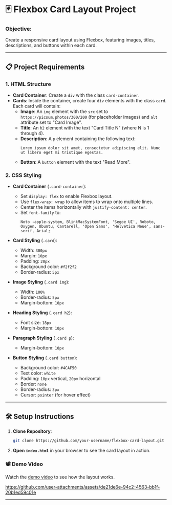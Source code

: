 # 🃏 Flexbox Card Layout Project

### Objective:
Create a responsive card layout using Flexbox, featuring images, titles, descriptions, and buttons within each card.

---

## 📋 **Project Requirements**

### 1. **HTML Structure**
   - **Card Container**: Create a `div` with the class `card-container`.
   - **Cards**: Inside the container, create four `div` elements with the class `card`. Each card will contain:
     - **Image**: An `img` element with the `src` set to `https://picsum.photos/300/200` (for placeholder images) and `alt` attribute set to "Card Image".
     - **Title**: An `h2` element with the text "Card Title N" (where N is 1 through 4).
     - **Description**: A `p` element containing the following text:
       ```
       Lorem ipsum dolor sit amet, consectetur adipiscing elit. Nunc ut libero eget mi tristique egestas.
       ```
     - **Button**: A `button` element with the text "Read More".

### 2. **CSS Styling**
   - **Card Container** (`.card-container`):
     - Set `display: flex` to enable Flexbox layout.
     - Use `flex-wrap: wrap` to allow items to wrap onto multiple lines.
     - Center the items horizontally with `justify-content: center`.
     - Set `font-family` to:
       ```
       Noto -apple-system, BlinkMacSystemFont, 'Segoe UI', Roboto, Oxygen, Ubuntu, Cantarell, 'Open Sans', 'Helvetica Neue', sans-serif, Arial;
       ```

   - **Card Styling** (`.card`):
     - Width: `300px`
     - Margin: `10px`
     - Padding: `20px`
     - Background color: `#f2f2f2`
     - Border-radius: `5px`

   - **Image Styling** (`.card img`):
     - Width: `100%`
     - Border-radius: `5px`
     - Margin-bottom: `10px`

   - **Heading Styling** (`.card h2`):
     - Font size: `18px`
     - Margin-bottom: `10px`

   - **Paragraph Styling** (`.card p`):
     - Margin-bottom: `10px`

   - **Button Styling** (`.card button`):
     - Background color: `#4CAF50`
     - Text color: `white`
     - Padding: `10px` vertical, `20px` horizontal
     - Border: `none`
     - Border-radius: `3px`
     - Cursor: `pointer` (for hover effect)

---

## 🛠 **Setup Instructions**

1. **Clone Repository**:
    ```bash
    git clone https://github.com/your-username/flexbox-card-layout.git
    ```

2. **Open `index.html`** in your browser to see the card layout in action.

### 📽 Demo Video
Watch the [demo video]() to see how the layout works.


https://github.com/user-attachments/assets/de21de6e-94c2-4563-bb1f-20b1ed59c01e


---

